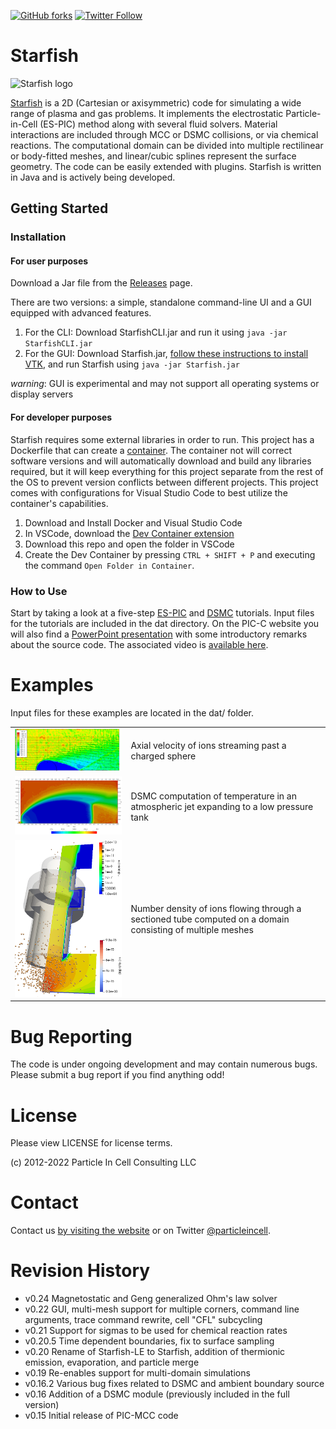 [![GitHub forks](https://img.shields.io/github/forks/particleincell/Starfish-LE.svg)](https://github.com/particleincell/Starfish-LE/network)
[![Twitter Follow](https://img.shields.io/twitter/follow/espadrine.svg?style=social&label=Follow)](https://twitter.com/particleincell)

# Starfish

![Starfish logo](starfish.png)


[Starfish](https://www.particleincell.com/starfish) is a 2D (Cartesian or axisymmetric) code for simulating a wide range of plasma and gas problems.
It implements the electrostatic Particle-in-Cell (ES-PIC) method along with several fluid solvers. Material interactions are included through
MCC or DSMC collisions, or via chemical reactions. The computational domain can be divided into multiple rectilinear or body-fitted meshes, and linear/cubic
splines represent the surface geometry. The code can be easily extended with plugins. Starfish is written in Java and is actively being developed.

## Getting Started

### Installation

#### For user purposes

Download a Jar file from the [Releases](https://github.com/particleincell/Starfish/tags) page. 

There are two versions: a simple, standalone command-line UI and a GUI equipped with advanced features.

1. For the CLI: Download StarfishCLI.jar and run it using `java -jar StarfishCLI.jar`
2. For the GUI: Download Starfish.jar, [follow these instructions to install VTK](https://www.particleincell.com/2011/vtk-java-visualization/), and run Starfish using `java -jar Starfish.jar`

*warning*: GUI is experimental and may not support all operating systems or display servers

#### For developer purposes

Starfish requires some external libraries in order to run. This project has a Dockerfile that can create a [container](https://www.docker.com/resources/what-container/). The container not will correct software versions and will automatically download and build any libraries required, but it will keep everything for this project separate from the rest of the OS to prevent version conflicts between different projects. This project comes with configurations for Visual Studio Code to best utilize the container's capabilities.

1. Download and Install Docker and Visual Studio Code
2. In VSCode, download the [Dev Container extension](https://marketplace.visualstudio.com/items?itemName=ms-vscode-remote.remote-containers)
3. Download this repo and open the folder in VSCode
4. Create the Dev Container by pressing `CTRL + SHIFT + P` and executing the command `Open Folder in Container`.

### How to Use

Start by taking a look at a five-step 
[ES-PIC](https://www.particleincell.com/2012/starfish-tutorial-part1/) and [DSMC](https://www.particleincell.com/2017/starfish-tutorial-dsmc/) tutorials.
Input files for the tutorials are included in the dat directory. On the PIC-C website you will also find
a [PowerPoint presentation](doc/starfish-code-overview.pdf) with some introductory remarks about the source code. The associated video is [available here](https://www.youtube.com/watch?v=IDFeT_X-IsU).

# Examples

Input files for these examples are located in the dat/ folder.

|                                                  |                                                                                                            |
|--------------------------------------------------|------------------------------------------------------------------------------------------------------------|
| ![ ion velocity ]( doc/plots/ion-vel.png )       | Axial velocity of ions streaming past a charged sphere                                                     |
| ![ temperature profile ]( doc/plots/dsmc-t.png ) | DSMC computation of temperature in an atmospheric jet expanding to a low pressure tank                     |
| ![ ion density ]( doc/plots/tube.png )           | Number density of ions flowing through a sectioned tube computed on a domain consisting of multiple meshes |

# Bug Reporting

The code is under ongoing development and may contain numerous bugs. Please submit a bug report if you find anything odd!

# License

Please view LICENSE for license terms. 

(c) 2012-2022 Particle In Cell Consulting LLC

# Contact
Contact us [by visiting the website](https://www.particleincell.com/contact/) 
or on Twitter [@particleincell](https://twitter.com/particleincell).

# Revision History
- v0.24 Magnetostatic and Geng generalized Ohm's law solver
- v0.22 GUI, multi-mesh support for multiple corners, command line arguments, trace command rewrite, cell "CFL" subcycling
- v0.21 Support for sigmas to be used for chemical reaction rates
- v0.20.5 Time dependent boundaries, fix to surface sampling
- v0.20 Rename of Starfish-LE to Starfish, addition of thermionic emission, evaporation, and particle merge
- v0.19 Re-enables support for multi-domain simulations
- v0.16.2 Various bug fixes related to DSMC and ambient boundary source
- v0.16 Addition of a DSMC module (previously included in the full version)
- v0.15 Initial release of PIC-MCC code

